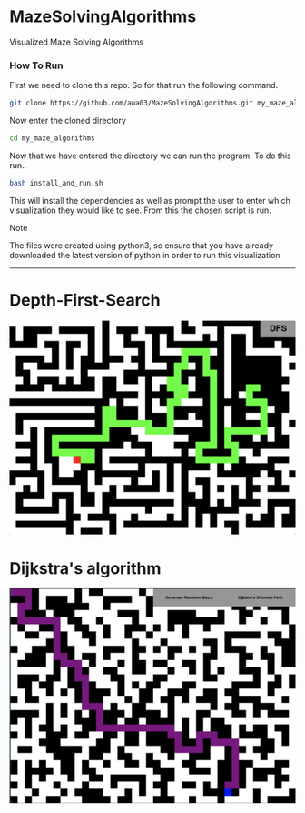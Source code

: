 # MazeSolvingAlgorithms
Visualized Maze Solving Algorithms 

### How To Run
First we need to clone this repo. So for that run the following command.
```bash
git clone https://github.com/awa03/MazeSolvingAlgorithms.git my_maze_algorithms
```
Now enter the cloned directory
```bash
cd my_maze_algorithms
```
Now that we have entered the directory we can run the program. To do this run..
```bash
bash install_and_run.sh
```
This will install the dependencies as well as prompt the user to enter which visualization they would like to see. From this the chosen script is run.

> [!NOTE]
> The files were created using python3, so ensure that you have already downloaded the latest version of python in order to run this visualization

****

# Depth-First-Search
![DFS](DFS.png)

# Dijkstra's algorithm
![Shortest-Path](ShortestPath.png)

